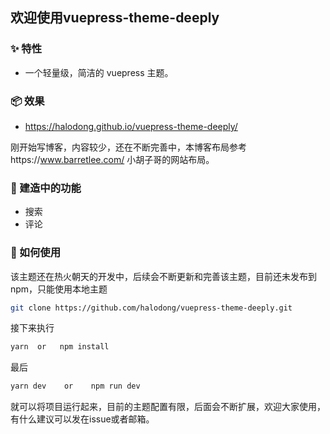 ## 欢迎使用vuepress-theme-deeply


### ✨ 特性

- 一个轻量级，简洁的 vuepress 主题。

### 📦 效果

- https://halodong.github.io/vuepress-theme-deeply/

刚开始写博客，内容较少，还在不断完善中，本博客布局参考https://www.barretlee.com/ 小胡子哥的网站布局。
### 🔨 建造中的功能
- 搜索
- 评论


### 🔗 如何使用

该主题还在热火朝天的开发中，后续会不断更新和完善该主题，目前还未发布到npm，只能使用本地主题

```bash
git clone https://github.com/halodong/vuepress-theme-deeply.git
```
接下来执行
```bash
yarn  or   npm install
```
最后
```bash
yarn dev    or    npm run dev
```

就可以将项目运行起来，目前的主题配置有限，后面会不断扩展，欢迎大家使用，有什么建议可以发在issue或者邮箱。


